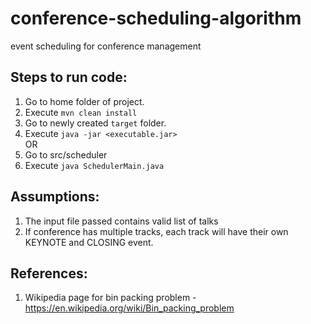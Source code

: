# conference-scheduling-algorithm
event scheduling for conference management

## Steps to run code:
1. Go to home folder of project.
2. Execute `mvn clean install`
3. Go to newly created `target` folder.
4. Execute `java -jar <executable.jar>` <br />
OR <br />
1. Go to src/scheduler
2. Execute `java SchedulerMain.java`

## Assumptions:
1. The input file passed contains valid list of talks
2. If conference has multiple tracks, each track will have their own KEYNOTE and CLOSING event.

## References:
1. Wikipedia page for bin packing problem - https://en.wikipedia.org/wiki/Bin_packing_problem
